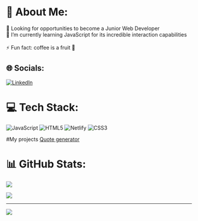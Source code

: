 # 💫 About Me:
🤝 Looking for opportunities to become a Junior Web Developer<br>🌱 I’m currently learning JavaScript for its incredible interaction capabilities<br><br>⚡ Fun fact: coffee is a fruit 🍒


## 🌐 Socials:
[![LinkedIn](https://img.shields.io/badge/LinkedIn-%230077B5.svg?logo=linkedin&logoColor=white)](https://linkedin.com/in/gracjan-gutowski-82147318b/) 

# 💻 Tech Stack:
![JavaScript](https://img.shields.io/badge/javascript-%23323330.svg?style=plastic&logo=javascript&logoColor=%23F7DF1E) ![HTML5](https://img.shields.io/badge/html5-%23E34F26.svg?style=plastic&logo=html5&logoColor=white) ![Netlify](https://img.shields.io/badge/netlify-%23000000.svg?style=plastic&logo=netlify&logoColor=#00C7B7) ![CSS3](https://img.shields.io/badge/css3-%231572B6.svg?style=plastic&logo=css3&logoColor=white)

#My projects
<a href = "https://gracek-g.github.io/quote-generator/">Quote generator</a>

# 📊 GitHub Stats:
![](https://github-readme-stats.vercel.app/api?username=Gracek-G&theme=highcontrast&hide_border=false&include_all_commits=false&count_private=false)<br/>
<!-- ![](https://github-readme-streak-stats.herokuapp.com/?user=Gracek-G&theme=highcontrast&hide_border=false)<br/> -->
![](https://github-readme-stats.vercel.app/api/top-langs/?username=Gracek-G&theme=highcontrast&hide_border=false&include_all_commits=false&count_private=false&layout=compact)

---
[![](https://visitcount.itsvg.in/api?id=Gracek-G&icon=0&color=12)](https://visitcount.itsvg.in)

<!-- Proudly created with GPRM ( https://gprm.itsvg.in ) -->
